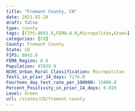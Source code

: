 ```yaml
---
title: "Fremont County, CO"
date: 2021-02-20
draft: false
type: county
tags: [FIPS:8043.0,FEMA:8.0,Micropolitan,Green]
categories: [CO]
County: Fremont County
State: CO
FIPS: 8043.0
FEMA_Region: 8.0
Population: 47839.0
NCHS_Urban_Rural_Classification: Micropolitan
Tests_in_prior_14_days: 7176.0
Fourteen_day_test_rate_per_100000: 15000.0
Percent_Positivity_in_prior_14_days: 0.019
Level: Green
url: /states/CO/fremont-county
---
```




